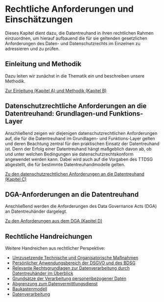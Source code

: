 # Rechtliche Anforderungen und Einschätzungen

Dieses Kapitel dient dazu, die Datentreuhand in ihren rechtlichen Rahmen einzuordnen, um hierauf aufbauend die für sie geltenden gesetzlichen Anforderungen des Daten- und Datenschutzrechts im Einzelnen zu adressieren und zu prüfen.


## Einleitung und Methodik

Dazu leiten wir zunächst in die Thematik ein und beschreiben unsere Methodik.

[Zur Einleitung (Kapitel A) und Methodik (Kapitel B)](Einleitung) 

## Datenschutzrechtliche Anforderungen an die Datentreuhand: Grundlagen-und Funktions-Layer

Anschließend zeigen wir diejenigen datenschutzrechtlichen Anforderungen auf, die für die Datentreuhand im Grundlagen- und Funktions-Layer gelten und deren Beachtung zentral für den praktischen Einsatz der Datentreuhand ist. Denn der Erfolg einer Datentreuhand hängt maßgeblich davon ab, ob und unter welchen Bedingungen sie datenschutzrechtskonform angewendet werden kann. Dabei wird auch auf die Vorgaben des TTDSG abgestellt, die für bestimmte Datentreuhandmodelle gelten. 

[Zu den datenschutzrechtlichen Anforderungen an die Datentreuhand (Kapitel C)](Datenschutzrechtliche%20Anforderungen)

## DGA-Anforderungen an die Datentreuhand
Anschließend werden die Anforderungen des Data Governance Acts (DGA) an Datentreuhänder dargelegt.

[Zu den Anforderungen aus dem DGA (Kapitel D)](DGA-Anforderungen)

## Rechtliche Handreichungen

Weitere Handreichen aus rechtlicher Perspektive:

- [Umzusetzende Technische und Organisatorische Maßnahmen](TOM)
- [Persönlicher Anwendungsbereich der DSGVO und des BDSG](<Anwendungsbereich DSGVO BDSG>)
- [Relevante Rechtsgrundlagen zur Datenverarbeitung durch Datentreuhänder im Überblick](Rechtsgrundlagen) 
- [Grundsätze der Verarbeitung personenbezogener Daten](<Verarbeitungsgrundsätze>)
- [Abgrenzung zum Datenvermittlungsdienst](<Abgrenzung zum Datenvermittlungsdienst>)
- [Baukastenmodell](Baukastenmodell)
- [Datenverarbeitung](<Verarbeitung>)